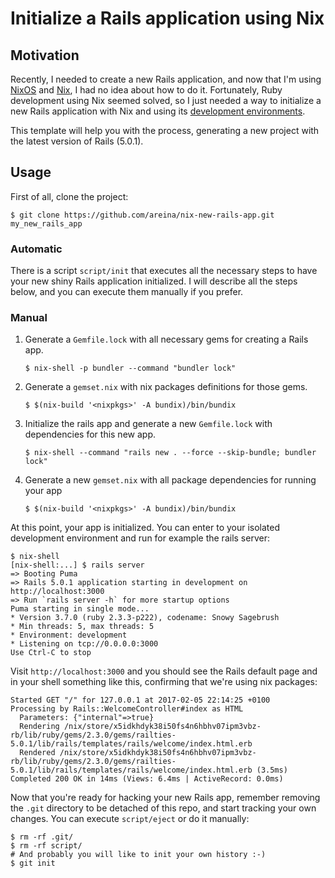 # Initialize a Rails application using Nix

## Motivation

Recently, I needed to create a new Rails application, and now that I'm
using [NixOS](https://nixos.org/) and [Nix](https://nixos.org/nix/), I had no
idea about how to do it. Fortunately, Ruby development using Nix seemed solved,
so I just needed a way to initialize a new Rails application with Nix and using
its [development environments](http://nixos.org/nix/manual/#name-2).

This template will help you with the process, generating a new project with the
latest version of Rails (5.0.1).

## Usage

First of all, clone the project:

```
$ git clone https://github.com/areina/nix-new-rails-app.git my_new_rails_app
```

### Automatic

There is a script `script/init` that executes all the necessary steps to have
your new shiny Rails application initialized. I will describe all the steps
below, and you can execute them manually if you prefer.

### Manual

1. Generate a `Gemfile.lock` with all necessary gems for creating a Rails app. 

    ```
    $ nix-shell -p bundler --command "bundler lock"
    ```

2. Generate a `gemset.nix` with nix packages definitions for those gems. 
    ```
    $ $(nix-build '<nixpkgs>' -A bundix)/bin/bundix
    ```

3. Initialize the rails app and generate a new `Gemfile.lock` with dependencies
for this new app.
    ```
    $ nix-shell --command "rails new . --force --skip-bundle; bundler lock"
    ```

4. Generate a new `gemset.nix` with all package dependencies for running your app
    ```
    $ $(nix-build '<nixpkgs>' -A bundix)/bin/bundix
    ```

At this point, your app is initialized. You can enter to your isolated
development environment and run for example the rails server:

```
$ nix-shell
[nix-shell:...] $ rails server
=> Booting Puma
=> Rails 5.0.1 application starting in development on http://localhost:3000
=> Run `rails server -h` for more startup options
Puma starting in single mode...
* Version 3.7.0 (ruby 2.3.3-p222), codename: Snowy Sagebrush
* Min threads: 5, max threads: 5
* Environment: development
* Listening on tcp://0.0.0.0:3000
Use Ctrl-C to stop
```

Visit `http://localhost:3000` and you should see the Rails default page and
in your shell something like this, confirming that we're using nix packages:
```
Started GET "/" for 127.0.0.1 at 2017-02-05 22:14:25 +0100
Processing by Rails::WelcomeController#index as HTML
  Parameters: {"internal"=>true}
  Rendering /nix/store/x5idkhdyk38i50fs4n6hbhv07ipm3vbz-rb/lib/ruby/gems/2.3.0/gems/railties-5.0.1/lib/rails/templates/rails/welcome/index.html.erb
  Rendered /nix/store/x5idkhdyk38i50fs4n6hbhv07ipm3vbz-rb/lib/ruby/gems/2.3.0/gems/railties-5.0.1/lib/rails/templates/rails/welcome/index.html.erb (3.5ms)
Completed 200 OK in 14ms (Views: 6.4ms | ActiveRecord: 0.0ms)
```

Now that you're ready for hacking your new Rails app, remember removing the
`.git` directory to be detached of this repo, and start tracking your own
changes.  You can execute `script/eject` or do it manually:

```
$ rm -rf .git/
$ rm -rf script/
# And probably you will like to init your own history :-)
$ git init
```

